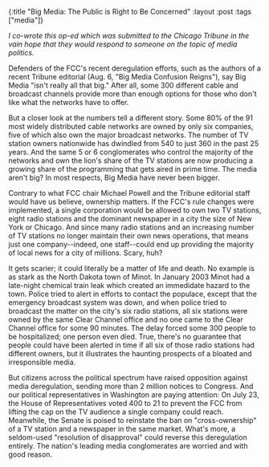 {:title "Big Media: The Public is Right to Be Concerned"
:layout :post
:tags  ["media"]}

_I co-wrote this op-ed which was submitted to the Chicago Tribune in the vain hope that they would respond to someone on the topic of media politics._

Defenders of the FCC's recent deregulation efforts, such as the authors of a
recent Tribune editorial (Aug. 6, "Big Media Confusion Reigns"), say Big
Media "isn't really all that big." After all, some 300 different cable and
broadcast channels provide more than enough options for those who don't like
what the networks have to offer.

But a closer look at the numbers tell a different story. Some 80% of the 91
most widely distributed cable networks are owned by only six companies, five
of which also own the major broadcast networks. The number of TV station
owners nationwide has dwindled from 540 to just 360 in the past 25 years. And
the same 5 or 6 conglomerates who control the majority of the networks and own
the lion's share of the TV stations are now producing a growing share of the
programming that gets aired in prime time. The media aren't big? In most
respects, Big Media have never been bigger.

Contrary to what FCC chair Michael Powell and the Tribune editorial staff
would have us believe, ownership matters. If the FCC's rule changes were
implemented, a single corporation would be allowed to own two TV stations,
eight radio stations and the dominant newspaper in a city the size of New York
or Chicago. And since many radio stations and an increasing number of TV
stations no longer maintain their own news operations, that means just one
company--indeed, one staff--could end up providing the majority of local news
for a city of millions. Scary, huh?

It gets scarier; it could literally be a matter of life and death. No example
is as stark as the North Dakota town of Minot. In January 2003 Minot had a
late-night chemical train leak which created an immedidate hazard to the town.
Police tried to alert in efforts to contact the populace, except that the
emergency broadcast system was down, and when police tried to broadcast the
matter on the city's six radio stations, all six stations were owned by the
same Clear Channel office and no one came to the Clear Channel office for some
90 minutes. The delay forced some 300 people to be hospitalized; one person
even died. True, there's no guarantee that people could have been alerted in
time if all six of those radio stations had different owners, but it
illustrates the haunting prospects of a bloated and irresponsible media.

But citizens across the political spectrum have raised opposition against
media deregulation, sending more than 2 million notices to Congress. And our
political representatives in Washington are paying attention: On July 23, the
House of Representatives voted 400 to 21 to prevent the FCC from lifting the
cap on the TV audience a single company could reach. Meanwhile, the Senate is
poised to reinstate the ban on "cross-ownership" of a TV station and a
newspaper in the same market. What's more, a seldom-used "resolution of
disapproval" could reverse this deregulation entirely. The nation's leading
media conglomerates are worried and with good reason.

